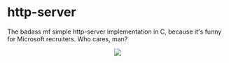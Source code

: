 # http-server

The badass mf simple http-server implementation in C, because it's funny for Microsoft recruiters. Who cares, man?

<div align="center">
    <img src="https://media1.tenor.com/m/iOT8j-ROYsEAAAAd/understandable-have-a-great-day.gif"></img>
</div>

